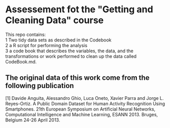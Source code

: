 # Assessement fot the "Getting and Cleaning Data" course


This repo contains:  
1 Two tidy data sets as described in the Codebook  
2 a R script for performing the analysis  
3 a code book that describes the variables, the data, and the transformations or work performed to clean up the data called CodeBook.md.  

## The original data of this work come from the following publication

[1] Davide Anguita, Alessandro Ghio, Luca Oneto, Xavier Parra and Jorge L. Reyes-Ortiz. A Public Domain Dataset for Human Activity Recognition Using Smartphones. 21th European Symposium on Artificial Neural Networks, Computational Intelligence and Machine Learning, ESANN 2013. Bruges, Belgium 24-26 April 2013. 